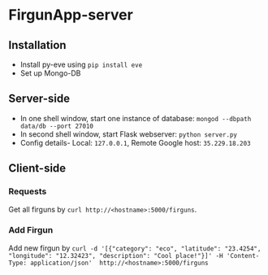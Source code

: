 # FirgunApp-server

## Installation
- Install py-eve using `pip install eve`
- Set up Mongo-DB

## Server-side
- In one shell window, start one instance of database: `mongod --dbpath data/db --port 27010`
- In second shell window, start Flask webserver: `python server.py`
- Config details- Local: `127.0.0.1`, Remote Google host: `35.229.18.203`

## Client-side
### Requests
Get all firguns by `curl http://<hostname>:5000/firguns`.
### Add Firgun
Add new firgun by `curl -d '[{"category": "eco", "latitude": "23.4254", "longitude": "12.32423", "description": "Cool place!"}]' -H 'Content-Type: application/json'  http://<hostname>:5000/firguns`
